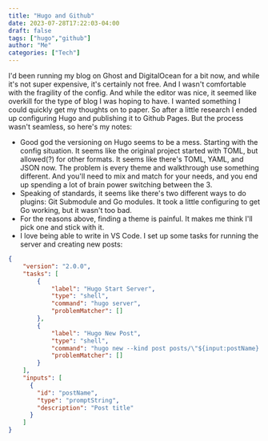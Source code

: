 ```yaml
---
title: "Hugo and Github"
date: 2023-07-28T17:22:03-04:00
draft: false
tags: ["hugo","github"]
author: "Me"
categories: ["Tech"]
---
```


I'd been running my blog on Ghost and DigitalOcean for a bit now, and while it's not super expensive, it's certainly not free. And I wasn't comfortable with the fragility of the config. And while the editor was nice, it seemed like overkill for the type of blog I was hoping to have. I wanted something I could quickly get my thoughts on to paper. So after a little research I ended up configuring Hugo and publishing it to Github Pages. But the process wasn't seamless, so here's my notes:

* Good god the versioning on Hugo seems to be a mess. Starting with the config situation. It seems like the original project started with TOML, but allowed(?) for other formats. It seems like there's TOML, YAML, and JSON now. The problem is every theme and walkthrough use something different. And you'll need to mix and match for your needs, and you end up spending a lot of brain power switching between the 3.
*  Speaking of standards, it seems like there's two different ways to do plugins: Git Submodule and Go modules. It took a little configuring to get Go working, but it wasn't too bad.
* For the reasons above, finding a theme is painful. It makes me think I'll pick one and stick with it.
* I love being able to write in VS Code. I set up some tasks for running the server and creating new posts:

```json
{
    "version": "2.0.0",
    "tasks": [
        {
            "label": "Hugo Start Server",
            "type": "shell",
            "command": "hugo server",
            "problemMatcher": []
        },
        {
            "label": "Hugo New Post",
            "type": "shell",
            "command": "hugo new --kind post posts/\"${input:postName}.md\"",
            "problemMatcher": []
        }
    ],
    "inputs": [
      {
        "id": "postName",
        "type": "promptString",
        "description": "Post title"
      }
    ]
}
```
